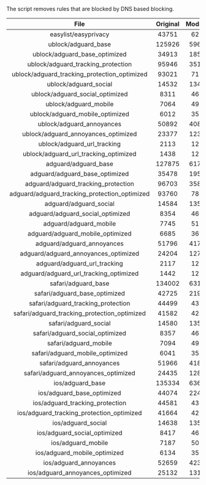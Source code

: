 The script removes rules that are blocked by DNS based blocking.


| File | Original | Modified |
|:----:|:-----:|:-----:|
| easylist/easyprivacy | 43751 | 6237 |
| ublock/adguard_base | 125926 | 59690 |
| ublock/adguard_base_optimized | 34913 | 18509 |
| ublock/adguard_tracking_protection | 95946 | 35190 |
| ublock/adguard_tracking_protection_optimized | 93021 | 7192 |
| ublock/adguard_social | 14532 | 13466 |
| ublock/adguard_social_optimized | 8311 | 4620 |
| ublock/adguard_mobile | 7064 | 4929 |
| ublock/adguard_mobile_optimized | 6012 | 3524 |
| ublock/adguard_annoyances | 50892 | 40882 |
| ublock/adguard_annoyances_optimized | 23377 | 12342 |
| ublock/adguard_url_tracking | 2113 | 1255 |
| ublock/adguard_url_tracking_optimized | 1438 | 1252 |
| adguard/adguard_base | 127875 | 61736 |
| adguard/adguard_base_optimized | 35478 | 19532 |
| adguard/adguard_tracking_protection | 96703 | 35893 |
| adguard/adguard_tracking_protection_optimized | 93760 | 7881 |
| adguard/adguard_social | 14584 | 13525 |
| adguard/adguard_social_optimized | 8354 | 4663 |
| adguard/adguard_mobile | 7745 | 5106 |
| adguard/adguard_mobile_optimized | 6685 | 3694 |
| adguard/adguard_annoyances | 51796 | 41711 |
| adguard/adguard_annoyances_optimized | 24204 | 12742 |
| adguard/adguard_url_tracking | 2117 | 1260 |
| adguard/adguard_url_tracking_optimized | 1442 | 1257 |
| safari/adguard_base | 134002 | 63114 |
| safari/adguard_base_optimized | 42725 | 21964 |
| safari/adguard_tracking_protection | 44499 | 4390 |
| safari/adguard_tracking_protection_optimized | 41582 | 4245 |
| safari/adguard_social | 14580 | 13515 |
| safari/adguard_social_optimized | 8357 | 4653 |
| safari/adguard_mobile | 7094 | 4966 |
| safari/adguard_mobile_optimized | 6041 | 3555 |
| safari/adguard_annoyances | 51966 | 41803 |
| safari/adguard_annoyances_optimized | 24435 | 12812 |
| ios/adguard_base | 135334 | 63633 |
| ios/adguard_base_optimized | 44074 | 22481 |
| ios/adguard_tracking_protection | 44581 | 4397 |
| ios/adguard_tracking_protection_optimized | 41664 | 4252 |
| ios/adguard_social | 14638 | 13546 |
| ios/adguard_social_optimized | 8417 | 4667 |
| ios/adguard_mobile | 7187 | 5007 |
| ios/adguard_mobile_optimized | 6134 | 3593 |
| ios/adguard_annoyances | 52659 | 42387 |
| ios/adguard_annoyances_optimized | 25132 | 13103 |
